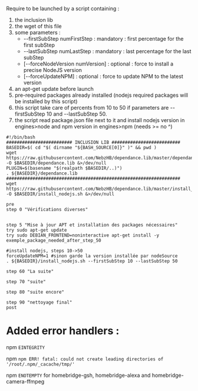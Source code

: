 Require to be launched by a script containing :
1. the inclusion lib
2. the wget of this file
3. some parameters :
   - --firstSubStep numFirstStep : mandatory : first percentage for the first subStep
   - --lastSubStep numLastStep : mandatory : last percentage for the last subStep
   - [--forceNodeVersion numVersion] : optional : force to install a precise NodeJS version
   - [--forceUpdateNPM] : optional : force to update NPM to the latest version
5. an apt-get update before launch
6. pre-required packages already installed (nodejs required packages will be installed by this script)
7. this script take care of percents from 10 to 50 if parameters are --firstSubStep 10 and --lastSubStep 50.
8. the script read package.json file next to it and install nodejs version in engines>node and npm version in engines>npm (needs >= no ^)

```
#!/bin/bash
######################### INCLUSION LIB ##########################
BASEDIR=$( cd "$( dirname "${BASH_SOURCE[0]}" )" && pwd )
wget https://raw.githubusercontent.com/NebzHB/dependance.lib/master/dependance.lib -O $BASEDIR/dependance.lib &>/dev/null
PLUGIN=$(basename "$(realpath $BASEDIR/..)")
. ${BASEDIR}/dependance.lib
##################################################################
wget https://raw.githubusercontent.com/NebzHB/dependance.lib/master/install_nodejs.sh -O $BASEDIR/install_nodejs.sh &>/dev/null

pre
step 0 "Vérifications diverses"


step 5 "Mise à jour APT et installation des packages nécessaires"
try sudo apt-get update
try sudo DEBIAN_FRONTEND=noninteractive apt-get install -y exemple_package_needed_after_step_50

#install nodejs, steps 10->50
forceUpdateNPM=1 #sinon garde la version installée par nodeSource
. ${BASEDIR}/install_nodejs.sh --firstSubStep 10 --lastSubStep 50

step 60 "La suite"

step 70 "suite"

step 80 "suite encore"

step 90 "nettoyage final"
post
```

# Added error handlers :

 npm `EINTEGRITY`

 npm `npm ERR! fatal: could not create leading directories of '/root/.npm/_cacache/tmp/'`

 npm `ENOTEMPTY` for homebridge-gsh, homebridge-alexa and homebridge-camera-ffmpeg
